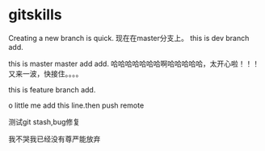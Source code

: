 # gitskills
Creating a new branch is quick.
现在在master分支上。
this is dev branch add.

this is master master add add.
哈哈哈哈哈哈哈啊哈哈哈哈哈，太开心啦！！！
又来一波，快接住。。。。


this is feature branch add.

o
little me add this line.then push remote 

测试git stash,bug修复


我不哭我已经没有尊严能放弃
